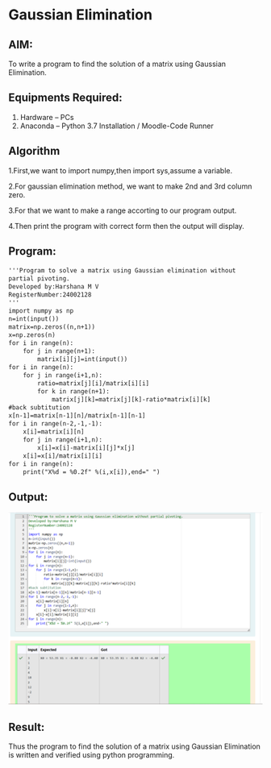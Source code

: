# Gaussian Elimination

## AIM:
To write a program to find the solution of a matrix using Gaussian Elimination.

## Equipments Required:
1. Hardware – PCs
2. Anaconda – Python 3.7 Installation / Moodle-Code Runner

## Algorithm
1.First,we want to import numpy,then import sys,assume a variable.

2.For gaussian elimination method, we want to make 2nd and 3rd column zero.

3.For that we want to make a range accorting to our program output. 

4.Then print the program with correct form then the output will display.

## Program:
```
'''Program to solve a matrix using Gaussian elimination without partial pivoting.
Developed by:Harshana M V 
RegisterNumber:24002128 
'''
import numpy as np
n=int(input())
matrix=np.zeros((n,n+1))
x=np.zeros(n)
for i in range(n):
    for j in range(n+1):
        matrix[i][j]=int(input())
for i in range(n):
    for j in range(i+1,n):
        ratio=matrix[j][i]/matrix[i][i]
        for k in range(n+1):
            matrix[j][k]=matrix[j][k]-ratio*matrix[i][k]
#back subtitution
x[n-1]=matrix[n-1][n]/matrix[n-1][n-1]
for i in range(n-2,-1,-1):
    x[i]=matrix[i][n]
    for j in range(i+1,n):
        x[i]=x[i]-matrix[i][j]*x[j]
    x[i]=x[i]/matrix[i][i]
for i in range(n):
    print("X%d = %0.2f" %(i,x[i]),end=" ")
```


## Output:
![output](<Screenshot 2024-11-26 100533-1.png>)


## Result:
Thus the program to find the solution of a matrix using Gaussian Elimination is written and verified using python programming.

